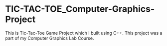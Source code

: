 # TIC-TAC-TOE_Computer-Graphics-Project
This is Tic-Tac-Toe Game Project which I built using C++. This project was a part of my Computer Graphics Lab Course.
